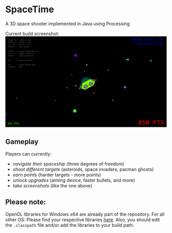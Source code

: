 # SpaceTime
A 3D space shooter implemented in Java using Processing

Current build screenshot:
![Screenshot](screenshots/SpaceTime-1445090395014.png)

## Gameplay

Players can currently:
* *navigate their spaceship* (three degrees of freedom)
* *shoot different targets* (asteroids, space invaders, pacman ghosts)
* *earn points* (harder targets - more points)
* *unlock upgrades* (aiming device, faster bullets, and more)
* *take screenshots* (like the one above)

## Please note:
OpenGL libraries for Windows x64 are already part of the repository.
For all other OS: Please find your respective libraries [here](https://github.com/processing/processing/tree/master/core/library).
Also, you should edit the `.classpath` file and/or add the libraries to your build path.
